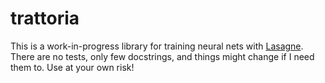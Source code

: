 # trattoria

This is a work-in-progress library for training neural nets with 
[Lasagne](https://github.com/Lasagne/Lasagne). There are no tests, only few
docstrings, and things might change if I need them to. Use at your own risk!
